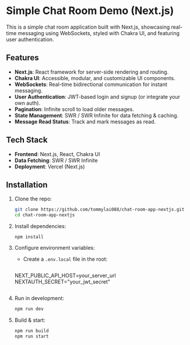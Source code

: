 # Simple Chat Room Demo (Next.js)

This is a simple chat room application built with Next.js, showcasing real-time messaging using WebSockets, styled with Chakra UI, and featuring user authentication.

## Features

- **Next.js**: React framework for server-side rendering and routing.
- **Chakra UI**: Accessible, modular, and customizable UI components.
- **WebSockets**: Real-time bidirectional communication for instant messaging.
- **User Authentication**: JWT-based login and signup (or integrate your own auth).
- **Pagination**: Infinite scroll to load older messages.
- **State Management**: SWR / SWR Infinite for data fetching & caching.
- **Message Read Status**: Track and mark messages as read.

## Tech Stack

- **Frontend**: Next.js, React, Chakra UI
- **Data Fetching**: SWR / SWR Infinite
- **Deployment**: Vercel (Next.js)

## Installation

1. Clone the repo:
   ```bash
   git clone https://github.com/tommylai088/chat-room-app-nextjs.git
   cd chat-room-app-nextjs
   ```

2. Install dependencies:
   ```
   npm install
   ```

3. Configure environment variables:
   - Create a `.env.local` file in the root:
     ```
    NEXT_PUBLIC_API_HOST=your_server_url
    NEXTAUTH_SECRET="your_jwt_secret"
     ```

4. Run in development:
   ```bash
   npm run dev
   ```

5. Build & start:
   ```bash
   npm run build
   npm run start
   ```
